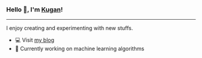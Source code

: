 ### Hello 👋, I'm [Kugan](https://kugan.co)!
<!--
<br />
<a href="https://twitter.com/kugankr">
  <img align="left" alt="Kugan Reddy | Twitter" width="22px" src="https://cdn.jsdelivr.net/npm/simple-icons@v3/icons/twitter.svg" />
</a>
<a href="https://medium.com/@kuganreddy">
  <img align="left" alt="Kugan Reddy | Medium" width="22px" src="https://cdn.jsdelivr.net/npm/simple-icons@3.6.0/icons/medium.svg" />
</a>
<br />
-->

---

I enjoy creating and experimenting with new stuffs.

- 💻 Visit [my blog](https://kugan.co)
- 🌱 Currently working on machine learning algorithms

<!--
- 🔭 I’m currently working on ...
- 🌱 I’m currently learning ...
- 👯 I’m looking to collaborate on ...
- 🤔 I’m looking for help with ...
- 💬 Ask me about ...
- 📫 How to reach me: ...
- 😄 Pronouns: ...
- ⚡ Fun fact: ...
-->
